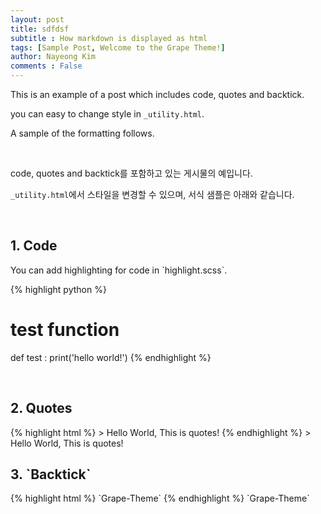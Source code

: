 ```yaml
---
layout: post
title: sdfdsf
subtitle : How markdown is displayed as html
tags: [Sample Post, Welcome to the Grape Theme!]
author: Nayeong Kim
comments : False
---
```


This is an example of a post which includes code, quotes and backtick.

you can easy to change style in `_utility.html`.

A sample of the formatting follows.

<br>

code, quotes and backtick를 포함하고 있는 게시물의 예입니다. 

 `_utility.html`에서 스타일을 변경할 수 있으며, 서식 샘플은 아래와 같습니다.

<br>

<h2>1. Code </h2>
You can add highlighting for code in `highlight.scss`.

{% highlight python %}
# test function
def test :
    print('hello world!')
{% endhighlight %}

<br>

<h2>2. Quotes</h2>
{% highlight html %}
> Hello World, This is quotes!
{% endhighlight %}
> Hello World, This is quotes!

<br>

<h2>3. `Backtick`</h2>
{% highlight html %}
`Grape-Theme`
{% endhighlight %}
`Grape-Theme`


